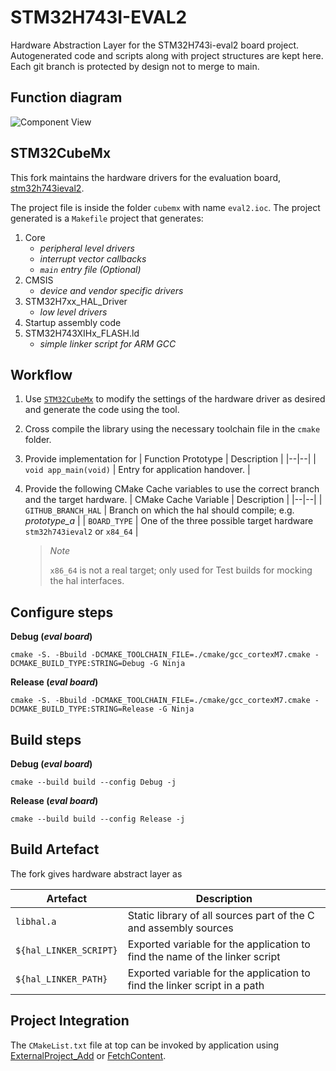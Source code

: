 # STM32H743I-EVAL2
 Hardware Abstraction Layer for the STM32H743i-eval2 board project. Autogenerated code and scripts along with project structures are kept here.
 Each git branch is protected by design not to merge to main.

## Function diagram

![Component View](http://www.plantuml.com/plantuml/proxy?cache=no&src=https://raw.github.com/kodezine/stm32h743_hal/master/plantUML/ComponentView.puml)

## STM32CubeMx
This fork maintains the hardware drivers for the evaluation board, [stm32h743ieval2][5].

The project file is inside the folder `cubemx` with name `eval2.ioc`. The project generated is a `Makefile` project that generates:

 1. Core
    * _peripheral level drivers_
    * _interrupt vector callbacks_
    * _`main` entry file (Optional)_
 2. CMSIS
    * _device and vendor specific drivers_
 3. STM32H7xx_HAL_Driver
    * _low level drivers_
 4. Startup assembly code
 5. STM32H743XIHx_FLASH.ld
    * _simple linker script for ARM GCC_

## Workflow
1. Use [`STM32CubeMx`][3] to modify the settings of the hardware driver as desired and generate the code using the tool.
2. Cross compile the library using the necessary toolchain file in the `cmake` folder.
3. Provide implementation for
   | Function Prototype | Description |
   |--|--|
   | `void app_main(void)` | Entry for application handover. |

4. Provide the following CMake Cache variables to use the correct branch and the target hardware.
   | CMake Cache Variable | Description |
   |--|--|
   | `GITHUB_BRANCH_HAL` | Branch on which the hal should compile; e.g. _prototype\_a_ |
   | `BOARD_TYPE` | One of the three possible target hardware `stm32h743ieval2` or `x84_64` |

   > _Note_
   >
   > `x86_64` is not a real target; only used for Test builds for mocking the hal interfaces.

## Configure steps

__Debug (_eval board_)__

```shell
cmake -S. -Bbuild -DCMAKE_TOOLCHAIN_FILE=./cmake/gcc_cortexM7.cmake -DCMAKE_BUILD_TYPE:STRING=Debug -G Ninja
```

__Release (_eval board_)__
```shell
cmake -S. -Bbuild -DCMAKE_TOOLCHAIN_FILE=./cmake/gcc_cortexM7.cmake -DCMAKE_BUILD_TYPE:STRING=Release -G Ninja
```

## Build steps

__Debug (_eval board_)__
```shell
cmake --build build --config Debug -j
```
__Release (_eval board_)__
```shell
cmake --build build --config Release -j
```
## Build Artefact
The fork gives hardware abstract layer as

| Artefact | Description |
|--|--|
| `libhal.a` | Static library of all sources part of the C and assembly sources |
| `${hal_LINKER_SCRIPT}` | Exported variable for the application to find the name of the linker script |
| `${hal_LINKER_PATH}` | Exported variable for the application to find the linker script in a path |

## Project Integration

The `CMakeList.txt` file at top can be invoked by application using [ExternalProject_Add][2] or [FetchContent][4].

[2]: https://cmake.org/cmake/help/latest/module/ExternalProject.html
[3]: https://www.st.com/en/development-tools/stm32cubemx.html
[4]: https://cmake.org/cmake/help/latest/module/FetchContent.html
[5]: https://www.st.com/en/evaluation-tools/stm32h743i-eval.html

